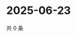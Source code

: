 # 2025-06-23

共 0 条

<!-- BEGIN ZHIHUQUESTIONS -->
<!-- 最后更新时间 Mon Jun 23 2025 01:09:28 GMT+0800 (China Standard Time) -->

<!-- END ZHIHUQUESTIONS -->
